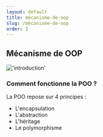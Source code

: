 ```yaml
---
layout: default
title: mécanisme-de-oop
slug: /mécanisme-de-oop
order: 3
---
```


## Mécanisme de OOP

!['introduction']({{site.baseurl}}/Introduction/images/oop.PNG)

<!-- note -->
### Comment fonctionne la POO ?
La POO repose sur 4 principes :

- L'encapsulation
- L'abstraction
- L'héritage
- Le polymorphisme

<!-- new slide -->